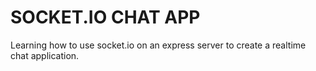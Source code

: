 # SOCKET.IO CHAT APP

Learning how to use socket.io on an express server to create a realtime chat application.

